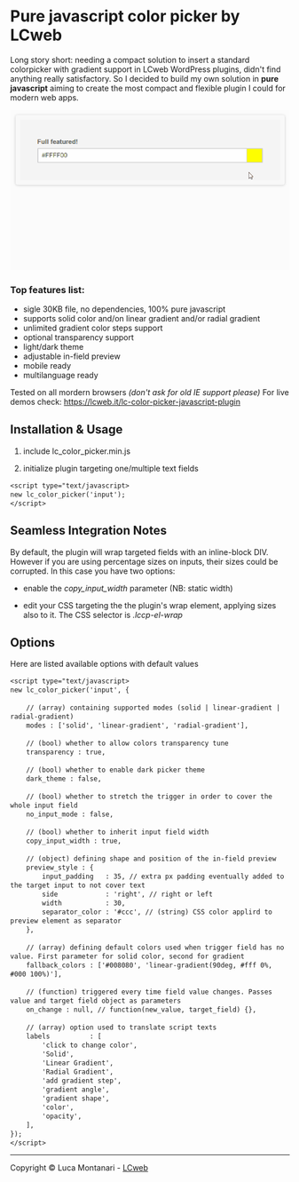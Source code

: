 # Pure javascript color picker by LCweb

Long story short: needing a compact solution to insert a standard colorpicker with gradient support in LCweb WordPress plugins, didn't find anything really satisfactory.
So I decided to build my own solution in **pure javascript** aiming to create the most compact and flexible plugin I could for modern web apps.

![](picker_preview.gif)

### Top features list:

- sigle 30KB file, no dependencies, 100% pure javascript
- supports solid color and/on linear gradient and/or radial gradient
- unlimited gradient color steps support
- optional transparency support
- light/dark theme
- adjustable in-field preview
- mobile ready
- multilanguage ready


Tested on all mordern browsers *(don't ask for old IE support please)*
For live demos check: https://lcweb.it/lc-color-picker-javascript-plugin



## Installation & Usage

1. include lc_color_picker.min.js

2. initialize plugin targeting one/multiple text fields


```
<script type="text/javascript>
new lc_color_picker('input');
</script>
```



## Seamless Integration Notes

By default, the plugin will wrap targeted fields with an inline-block DIV. However if you are using percentage sizes on inputs, their sizes could be corrupted.
In this case you have two options:

- enable the *copy_input_width* parameter (NB: static width)

- edit your CSS targeting the the plugin's wrap element, applying sizes also to it. The CSS selector is *.lccp-el-wrap*



## Options

Here are listed available options with default values


```
<script type="text/javascript>
new lc_color_picker('input', {

    // (array) containing supported modes (solid | linear-gradient | radial-gradient) 
    modes : ['solid', 'linear-gradient', 'radial-gradient'], 
    
    // (bool) whether to allow colors transparency tune
    transparency : true, 
    
    // (bool) whether to enable dark picker theme
    dark_theme : false, 
    
    // (bool) whether to stretch the trigger in order to cover the whole input field
    no_input_mode : false, 
    
    // (bool) whether to inherit input field width 
    copy_input_width : true, 
   
    // (object) defining shape and position of the in-field preview
    preview_style : { 
        input_padding   : 35, // extra px padding eventually added to the target input to not cover text
        side            : 'right', // right or left
        width           : 30,
        separator_color : '#ccc', // (string) CSS color applird to preview element as separator
    },
    
    // (array) defining default colors used when trigger field has no value. First parameter for solid color, second for gradient
    fallback_colors : ['#008080', 'linear-gradient(90deg, #fff 0%, #000 100%)'], 

    // (function) triggered every time field value changes. Passes value and target field object as parameters
    on_change : null, // function(new_value, target_field) {},

    // (array) option used to translate script texts
    labels          : [ 
        'click to change color',
        'Solid',
        'Linear Gradient',
        'Radial Gradient',
        'add gradient step',
        'gradient angle',
        'gradient shape',
        'color',
        'opacity',
    ],
});
</script>
```



* * *


Copyright &copy; Luca Montanari - [LCweb](https://lcweb.it)
